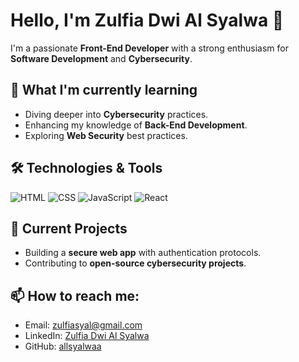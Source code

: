 # Hello, I'm Zulfia Dwi Al Syalwa 👋

I'm a passionate **Front-End Developer** with a strong enthusiasm for **Software Development** and **Cybersecurity**.

## 🌱 What I'm currently learning
- Diving deeper into **Cybersecurity** practices.
- Enhancing my knowledge of **Back-End Development**.
- Exploring **Web Security** best practices.

## 🛠️ Technologies & Tools
![HTML](https://img.shields.io/badge/HTML-5%2F%20orange?style=for-the-badge&logo=html5&logoColor=white)
![CSS](https://img.shields.io/badge/CSS-3%2F%20blue?style=for-the-badge&logo=css3&logoColor=white)
![JavaScript](https://img.shields.io/badge/JavaScript-%20yellow?style=for-the-badge&logo=javascript&logoColor=white)
![React](https://img.shields.io/badge/React-16%2Fblue?style=for-the-badge&logo=react&logoColor=white)

## 🚀 Current Projects
- Building a **secure web app** with authentication protocols.
- Contributing to **open-source cybersecurity projects**.

## 📫 How to reach me:
- Email: [zulfiasyal@gmail.com](mailto:zulfiasyal@gmail.com)
- LinkedIn: [Zulfia Dwi Al Syalwa](www.linkedin.com/in/zulfia-dwi-al-syalwa)
- GitHub: [allsyalwaa](https://github.com/allsyalwaa)
